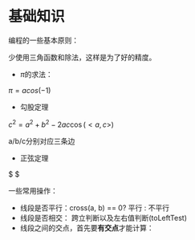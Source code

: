 # 基础知识

编程的一些基本原则：

少使用三角函数和除法，这样是为了好的精度。

- $\pi$的求法：

$\pi = acos(-1)$

- 勾股定理

$c^2 = a^2 + b^2 - 2ac \cos(<a,c>)$

a/b/c分别对应三条边

- 正弦定理

$ $

一些常用操作：

- 线段是否平行：cross(a, b) == 0? 平行 : 不平行
- 线段是否相交： 跨立判断以及左右值判断(toLeftTest)
- 线段之间的交点，首先要**有交点**才能计算：



